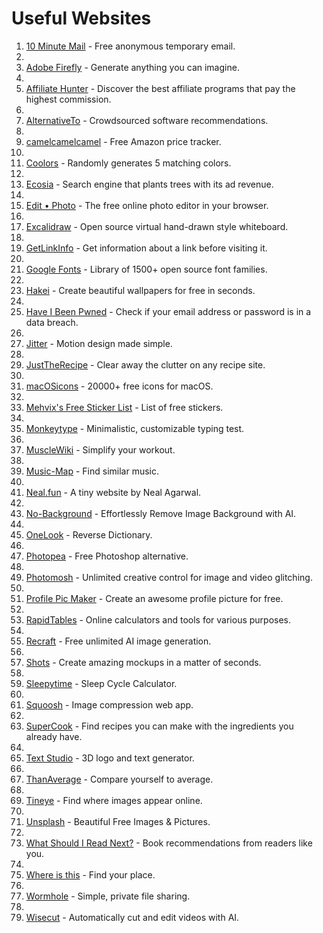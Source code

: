 # Useful Websites

1. [10 Minute Mail](https://10minutemail.com/) - Free anonymous temporary email.
2. 
3. [Adobe Firefly](https://firefly.adobe.com/) - Generate anything you can imagine.
4. 
5. [Affiliate Hunter](https://www.bestaffiliateprograms.io/) - Discover the best affiliate programs that pay the highest commission.
6. 
7. [AlternativeTo](https://alternativeto.net/) - Crowdsourced software recommendations.
8. 
9. [camelcamelcamel](https://camelcamelcamel.com/) - Free Amazon price tracker.
10. 
11. [Coolors](https://coolors.co/) - Randomly generates 5 matching colors.
12. 
13. [Ecosia](https://www.ecosia.org/) - Search engine that plants trees with its ad revenue.
14. 
15. [Edit • Photo](https://edit.photo/) - The free online photo editor in your browser.
16. 
17. [Excalidraw](https://excalidraw.com/) - Open source virtual hand-drawn style whiteboard.
18. 
19. [GetLinkInfo](https://getlinkinfo.com/) - Get information about a link before visiting it.
20. 
21. [Google Fonts](https://fonts.google.com/) - Library of 1500+ open source font families.
22. 
23. [Hakei](https://app.haikei.app/) - Create beautiful wallpapers for free in seconds.
24. 
25. [Have I Been Pwned](https://haveibeenpwned.com/) - Check if your email address or password is in a data breach.
26. 
27. [Jitter](https://jitter.video/) - Motion design made simple.
28. 
29. [JustTheRecipe](https://www.justtherecipe.com/) - Clear away the clutter on any recipe site.
30. 
31. [macOSicons](https://macosicons.com/) - 20000+ free icons for macOS.
32. 
33. [Mehvix's Free Sticker List](https://docs.google.com/spreadsheets/d/1SJLWhl0eNVCDNzd5pLnhcLyZEK80RwKnVW26H6nM8Z4/edit#gid=0) - List of free stickers.
34. 
35. [Monkeytype](https://monkeytype.com/) - Minimalistic, customizable typing test.
36. 
37. [MuscleWiki](https://musclewiki.com/) - Simplify your workout.
38. 
39. [Music-Map](https://www.music-map.com/) - Find similar music.
40. 
41. [Neal.fun](https://neal.fun/) - A tiny website by Neal Agarwal.
42. 
43. [No-Background](https://www.no-background.coffee/) - Effortlessly Remove Image Background with AI.
44. 
45. [OneLook](https://onelook.com/) - Reverse Dictionary.
46. 
47. [Photopea](https://www.photopea.com/) - Free Photoshop alternative.
48. 
49. [Photomosh](https://photomosh.com/) - Unlimited creative control for image and video glitching.
50. 
51. [Profile Pic Maker](https://pfpmaker.com/) - Create an awesome profile picture for free.
52. 
53. [RapidTables](https://www.rapidtables.com/) - Online calculators and tools for various purposes.
54. 
55. [Recraft](https://recraft.ai) - Free unlimited AI image generation.
56. 
57. [Shots](https://shots.so/) - Create amazing mockups in a matter of seconds.
58. 
59. [Sleepytime](https://sleepopolis.com/calculators/sleep/) - Sleep Cycle Calculator.
60. 
61. [Squoosh](https://squoosh.app/) - Image compression web app.
62. 
63. [SuperCook](https://www.supercook.com/) - Find recipes you can make with the ingredients you already have.
64. 
65. [Text Studio](https://www.textstudio.com/) - 3D logo and text generator.
66. 
67. [ThanAverage](https://thanaverage.xyz/) - Compare yourself to average.
68. 
69. [Tineye](https://tineye.com/) - Find where images appear online.
70. 
71. [Unsplash](https://unsplash.com/) - Beautiful Free Images & Pictures.
72. 
73. [What Should I Read Next?](https://www.whatshouldireadnext.com/) - Book recommendations from readers like you.
74. 
75. [Where is this](https://www.where-is-this.com/) - Find your place.
76. 
77. [Wormhole](https://wormhole.app/) - Simple, private file sharing.
78. 
79. [Wisecut](https://www.wisecut.video/) - Automatically cut and edit videos with AI.

